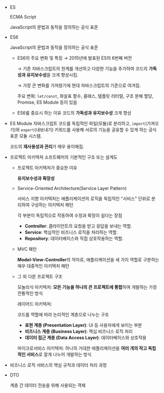 - ES
    
    ECMA Script
    
    JavaScript의 문법과 동작을 정의하는 공식 표준
    
- ES6
    
    JavaScript의 문법과 동작을 정의하는 공식 표준
    
    - ES6의 주요 변화 및 특징
    → 2015년에 발표된 ES의 6번째 버전
        
        → 기존 자바스크립트의 한계를 개선하고 다양한 기능을 추가하여 코드의 **가독성과 유지보수성**을 크게 향상시킴. 
        
        → 가장 큰 변화를 가져왔기에 현대 자바스크립트의 기준으로 여겨짐.
        
        주요 변화: `let/const`, 화살표 함수, 클래스, 템플릿 리터럴, 구조 분해 할당, Promise, ES Module 등이 있음
        
    - ES6를 중요시 하는 이유
    코드의 **가독성과 유지보수성** 크게 향상
- ES Module
자바스크립트 코드를 독립적인 파일(모듈)로 분리하고, `import`(가져오기)와 `export`(내보내기) 키워드를 사용해 서로의 기능을 공유할 수 있게 하는 공식 표준 모듈 시스템.
    
    코드의 **재사용성과 관리**가 매우 용이해짐.
    
- 프로젝트 아키텍처
 소프트웨어의 기본적인 구조 또는 설계도
    - 프로젝트 아키텍처가 중요한 이유
        
        **유지보수성과 확장성**
        
    - Service-Oriented Architecture(Service Layer Pattern)
        
        서비스 지향 아키텍처는 애플리케이션의 로직을 독립적인 "서비스" 단위로 분리하여 구성하는 아키텍처 패턴
        
        각 부분이 독립적으로 작동하여 수정과 확장이 쉽다는 장점
        
        - **Controller**: 클라이언트의 요청을 받고 응답을 보내는 역할.
        - **Service**: 핵심적인 비즈니스 로직을 처리하는 역할.
        - **Repository**: 데이터베이스와 직접 상호작용하는 역할.
    - MVC 패턴
        
        **Model-View-Controller**의 약자로, 애플리케이션을 세 가지 역할로 구분하는 매우 대중적인 아키텍처 패턴
        
    - 그 외 다른 프로젝트 구조
        
        모놀리식 아키텍처: 
        **모든 기능을 하나의 큰 프로젝트에 통합**하여 개발하는 가장 전통적인 방식
        
        레이어드 아키텍처:
        
        코드를 역할에 따라 논리적인 계층으로 나누는 구조
        
        - **표현 계층 (Presentation Layer)**: UI 등 사용자에게 보이는 부분
        - **비즈니스 계층 (Business Layer)**: 핵심 비즈니스 로직 처리
        - **데이터 접근 계층 (Data Access Layer)**: 데이터베이스와 상호작용
        
        마이크로서비스 아키텍처:
        하나의 거대한 애플리케이션을 **여러 개의 작고 독립적인 서비스**로 잘게 나누어 개발하는 방식
        
- 비즈니스 로직
서비스의 핵심 규칙과 데이터 처리 과정
    
    
- DTO
    
    계층 간 데이터 전송을 위해 사용되는 객체